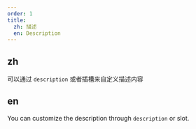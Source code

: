 ```yaml
---
order: 1
title:
  zh: 描述
  en: Description
---
```


## zh

可以通过 `description` 或者插槽来自定义描述内容

## en

You can customize the description through `description` or slot.
